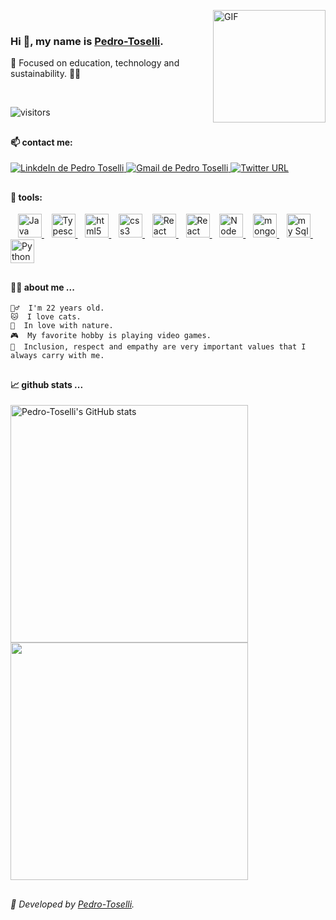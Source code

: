 <img align="right" alt="GIF" src="https://media.giphy.com/media/KzJkzjggfGN5Py6nkT/giphy.gif" width="180px" height="180px" > <br>

  ### Hi 👋, my name is [Pedro-Toselli](https://github.com/Pedro-Toselli).
  
  🍃 Focused on education, technology and sustainability. 👨‍💻
  
</br>
  
  ![visitors](https://visitor-badge.glitch.me/badge?page_id=Pedro-Toselli.Pedro-Toselli&left_color=blue&right_color=Chocolate)

##


  #### 📫 contact me:
  <a target="_blank" href="https://www.linkedin.com/in/pedrotoselli/" rel="nofollow">
   <img alt="LinkdeIn de Pedro Toselli" src="https://img.shields.io/badge/LinkedIn-0077B5?style=for-the-badge&logo=linkedin&logoColor=white">
  </a>
  <a href="mailto:pedro.toselli@betrybe.com?Subject=Título%20da%20mensagem">
    <img alt="Gmail de Pedro Toselli" src="https://img.shields.io/badge/Gmail-D14836?style=for-the-badge&logo=Gmail&logoColor=white">
  </a>
  
  <a href="https://twitter.com/PedroToselli">
    <img alt="Twitter URL" src="https://img.shields.io/badge/Twitter-1DA1F2?style=for-the-badge&logo=twitter&logoColor=white">
  </a>
  

##

  #### 🔧 tools:
  <p>
  &nbsp;&nbsp;
  <a target="_blank" href="https://www.w3schools.com/jsref/default.asp" rel="nofollow">
    <img alt="Java script" width="38px" src="https://cdn.jsdelivr.net/gh/devicons/devicon/icons/javascript/javascript-plain.svg" />
  </a>
  &nbsp;&nbsp;
  <a target="_blank" href="https://www.typescriptlang.org/docs/" rel="nofollow">
    <img alt="Typescript logo" width="38px" src="https://cdn.jsdelivr.net/gh/devicons/devicon/icons/typescript/typescript-plain.svg" />
  </a>
  &nbsp;&nbsp;
  <a target="_blank" href="https://www.w3schools.com/tags/default.asp" rel="nofollow">
    <img alt="html5" width="38px" src="https://cdn.jsdelivr.net/gh/devicons/devicon/icons/html5/html5-plain.svg" />
  </a>
    &nbsp;&nbsp;
  <a target="_blank" href="https://www.w3schools.com/cssref/default.asp" rel="nofollow">
    <img alt="css3" width="38px" src="https://cdn.jsdelivr.net/gh/devicons/devicon/icons/css3/css3-plain.svg" />
  </a>
    &nbsp;&nbsp;
  <a target="_blank" href="https://pt-br.reactjs.org/docs/getting-started.html" rel="nofollow">
    <img alt="React" width="38px" src="https://cdn.jsdelivr.net/gh/devicons/devicon/icons/react/react-original.svg" />
  </a>
    &nbsp;&nbsp;
  <a target="_blank" href="https://nextjs.org/docs/getting-started" rel="nofollow">
     <img alt="React" width="38px" src="https://cdn.jsdelivr.net/gh/devicons/devicon/icons/nextjs/nextjs-original.svg" />
   </a>
    &nbsp;&nbsp;
    <a target="_blank" href="https://nodejs.org/pt-br/docs/" rel="nofollow">
    <img alt="Node js" width="38px" src="https://cdn.jsdelivr.net/gh/devicons/devicon/icons/nodejs/nodejs-plain.svg" />
  </a>
    &nbsp;&nbsp;
  <a target="_blank" href="https://docs.mongodb.com/" rel="nofollow">
    <img alt="mongo db" width="38px" src="https://cdn.jsdelivr.net/gh/devicons/devicon/icons/mongodb/mongodb-plain.svg" />
  </a>
    &nbsp;&nbsp;
    <a target="_blank" href="https://dev.mysql.com/doc/" rel="nofollow">
      <img alt="my Sql" width="38px" src="https://cdn.jsdelivr.net/gh/devicons/devicon/icons/mysql/mysql-plain.svg" />
    </a>
    &nbsp;&nbsp;&nbsp;
    <a target="_blank" href="https://docs.docker.com/" rel="nofollow">
      <img alt="Python" width="38px" src="https://cdn.jsdelivr.net/gh/devicons/devicon/icons/docker/docker-plain.svg" />
    </a>
  </p>
  
##

#### 👨‍💻 about me ...

    🙇‍♂️  I'm 22 years old.
    🐱  I love cats.
    🍃  In love with nature.
    🎮  My favorite hobby is playing video games.
    💁  Inclusion, respect and empathy are very important values that I always carry with me.

##



#### 📈 github stats ...

<a href="http://www.github.com/Pedro-Toselli">
  <img src="https://github-readme-stats.vercel.app/api?username=Pedro-Toselli&show_icons=true&hide=&count_private=true&title_color=1E90FF&text_color=gray&icon_color=1E90FF&bg_color=FFFFFF00&hide_border=true&show_icons=true" alt="Pedro-Toselli's GitHub stats" width="380px" />
</a>

<a href="http://www.github.com/Pedro-Toselli">
  <img src="https://github-readme-streak-stats.herokuapp.com/?user=Pedro-Toselli&stroke=ffffff&background=FFFFFF00&ring=orange&fire=orange&currStreakNum=gray&currStreakLabel=orange&sideNums=gray&sideLabels=gray&dates=gray&hide_border=true" width="380px" />
</a>

##

###### 🥇 Developed by [Pedro-Toselli](https://github.com/Pedro-Toselli).
